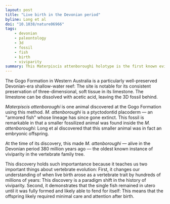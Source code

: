 ```yaml
---
layout: post
title: "Live birth in the Devonian period"
byline: Long et al
doi: "10.1038/nature06966"
tags:
    - devonian
    - paleontology
    - 3d
    - fossil
    - fish
    - birth
    - viviparity
summary: This Materpiscis attenboroughi holotype is the first known evidence of vertebrate live birth, moving the earliest-known live birth back by 200 million years.
---
```


The Gogo Formation in Western Australia is a particularly well-preserved Devonian-era shallow-water reef: The site is notable for its consistent preservation of three-dimensional, soft tissue in its limestone. The limestone can be dissolved with acetic acid, leaving the 3D fossil behind.

_Materpiscis attenboroughi_ is one animal discovered at the Gogo Formation using this method. _M. attenboroughi_ is a ptyctodontid placoderm — an "armored fish" whose lineage has since gone extinct. This fossil is remarkable in that a smaller fossilized animal was found inside the _M. attenboroughi_: Long et al discovered that this smaller animal was in fact an embryonic offspring.

At the time of its discovery, this made _M. attenboroughi_ — alive in the Devonian period 380 million years ago — the oldest known instance of viviparity in the vertebrate family tree.

This discovery holds such importantance because it teaches us two important things about vertebrate evolution: First, it changes our understanding of when live birth arose as a vertebrate trait by hundreds of millions of years: This discovery is a paradigm shift in the history of viviparity. Second, it demonstrates that the single fish remained in utero until it was fully formed and likely able to fend for itself: This means that the offspring likely required minimal care and attention after birth.
